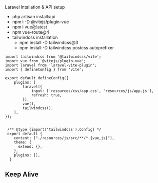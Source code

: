 Laravel Intallation & API setup

-   php artisan install:api
-   npm i -D @vitejs/plugin-vue
-   npm i vue@latest
-   npm vue-route@4
-   tailwindcss installation
    -   npm install -D tailwindcss@3
    -   npm install -D tailwindcss postcss autoprefixer

```
import tailwindcss from '@tailwindcss/vite';
import vue from '@vitejs/plugin-vue';
import laravel from 'laravel-vite-plugin';
import { defineConfig } from 'vite';

export default defineConfig({
    plugins: [
        laravel({
            input: ['resources/css/app.css', 'resources/js/app.js'],
            refresh: true,
        }),
        vue(),
        tailwindcss(),
    ],
});


 /** @type {import('tailwindcss').Config} */
 export default {
    content: ["./resources/js/src/**/*.{vue,js}"],
    theme: {
      extend: {},
    },
    plugins: [],
  }

```

## Keep Alive
